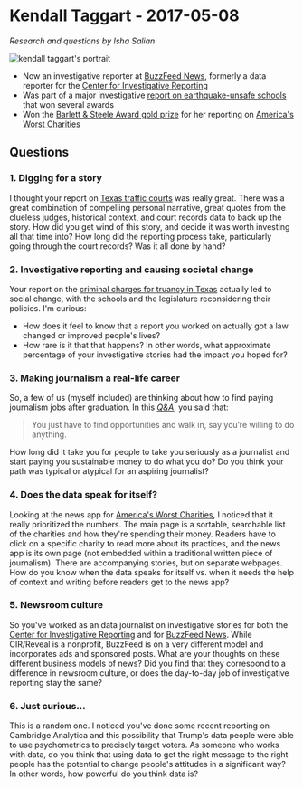 # Kendall Taggart - 2017-05-08
 
 *Research and questions by Isha Salian*
 
 ![kendall taggart's portrait](http://www.reed.edu/reed_magazine/june2014/articles/features/images/582_kendalltaggert.jpg)
 
 - Now an investigative reporter at [BuzzFeed News](https://www.buzzfeed.com/news), formerly a data reporter for the [Center for Investigative Reporting](https://www.revealnews.org/)
 - Was part of a major investigative [report on earthquake-unsafe schools](http://californiawatch.org/earthquakes/) that won several awards
 - Won the [Barlett & Steele Award gold prize](http://businessjournalism.org/barlett-steele-awards/) for her reporting on [America's Worst Charities](http://www.tampabay.com/americas-worst-charities/)
 
 ## Questions
 
 ### 1. Digging for a story
 
 I thought your report on [Texas traffic courts](https://www.buzzfeed.com/kendalltaggart/in-texas-its-a-crime-to-be-poor?utm_term=.hjaWO5X8#.fdPkZo5y) was really great. There was a great combination of compelling personal narrative, great quotes from the clueless judges, historical context, and court records data to back up the story. How did you get wind of this story, and decide it was worth investing all that time into? How long did the reporting process take, particularly going through the court records? Was it all done by hand? 
  
 ### 2. Investigative reporting and causing societal change
 
 Your report on the [criminal charges for truancy in Texas](https://www.buzzfeed.com/alexcampbell/texas-school-district-suspends-truancy-policy?utm_term=.dg9lZqrd#.eb7RXb8W) actually led to social change, with the schools and the legislature reconsidering their policies. I'm curious:
 - How does it feel to know that a report you worked on actually got a law changed or improved people's lives?
 - How rare is it that that happens? In other words, what approximate percentage of your investigative stories had the impact you hoped for?
 
 ### 3. Making journalism a real-life career
 
 So, a few of us (myself included) are thinking about how to find paying journalism jobs after graduation. In this [*Q&A*](http://www.reed.edu/beyond-reed/worksdays/posts/2013/meet-kendall-taggart-09,-center-for-investigative-reporting.html), you said that:
 
 > You just have to find opportunities and walk in, say you’re willing to do anything. 

 How long did it take you for people to take you seriously as a journalist and start paying you sustainable money to do what you do? Do you think your path was typical or atypical for an aspiring journalist? 
 
 ### 4. Does the data speak for itself? 
 
 Looking at the news app for [America's Worst Charities](http://www.tampabay.com/americas-worst-charities/), I noticed that it really prioritized the numbers. The main page is a sortable, searchable list of the charities and how they're spending their money. Readers have to click on a specific charity to read more about its practices, and the news app is its own page (not embedded within a traditional written piece of journalism). There are accompanying stories, but on separate webpages. How do you know when the data speaks for itself vs. when it needs the help of context and writing before readers get to the news app? 
 
 ### 5. Newsroom culture

 So you've worked as an data journalist on investigative stories for both the [Center for Investigative Reporting](https://www.revealnews.org/) and for [BuzzFeed News](https://www.buzzfeed.com/news). While CIR/Reveal is a nonprofit, BuzzFeed is on a very different model and incorporates ads and sponsored posts. What are your thoughts on these different business models of news? Did you find that they correspond to a difference in newsroom culture, or does the day-to-day job of investigative reporting stay the same?  

 ### 6. Just curious...

 This is a random one. I noticed you've done some recent reporting on Cambridge Analytica and this possibility that Trump's data people were able to use psychometrics to precisely target voters. As someone who works with data, do you think that using data to get the right message to the right people has the potential to change people's attitudes in a significant way? In other words, how powerful do you think data is? 